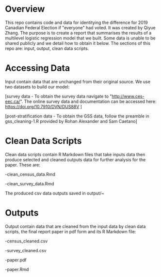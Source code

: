 # Overview
This repo contains code and data for identitying the difference for 2019 Canadian Federal Election if "everyone" had voted. It was created by Qiyue Zhang. The purpose is to create a report that summarises the results of a multilevel logistic regression model that we built. Some data is unable to be shared publicly and we detail how to obtain it below. The sections of this repo are: input, output, clean data scripts.

# Accessing Data
Input contain data that are unchanged from their original source. We use two datasets to build our model:

[survey data - To obtain the survey data navigate to "http://www.ces-eec.ca/". The online survey data and documentation can be accessed here: https://doi.org/10.7910/DVN/DUS88V ]

[post-stratification data - To obtain the GSS data, follow the preamble in gss_cleaning-1.R provided by Rohan Alexander and Sam Caetano]

# Clean Data Scripts
Clean data scripts contain R Markdown files that take inputs data then produce selected and cleaned outputs data for further analysis for the paper. These are:

-clean_census_data.Rmd

-clean_survey_data.Rmd

The produced csv data outputs saved in output/~

# Outputs
Output contain data that are cleaned from the input data by clean data scripts, the final report paper in pdf form and its R Markdown file:

-census_cleaned.csv

-survey_cleaned.csv

-paper.pdf

-paper.Rmd
